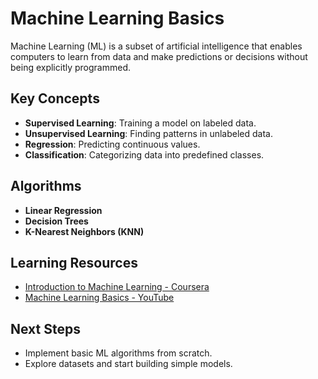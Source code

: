 # Machine Learning Basics

Machine Learning (ML) is a subset of artificial intelligence that enables computers to learn from data and make predictions or decisions without being explicitly programmed.

## Key Concepts
- **Supervised Learning**: Training a model on labeled data.
- **Unsupervised Learning**: Finding patterns in unlabeled data.
- **Regression**: Predicting continuous values.
- **Classification**: Categorizing data into predefined classes.

## Algorithms
- **Linear Regression**
- **Decision Trees**
- **K-Nearest Neighbors (KNN)**

## Learning Resources
- [Introduction to Machine Learning - Coursera](https://www.coursera.org/learn/machine-learning)
- [Machine Learning Basics - YouTube](https://www.youtube.com/watch?v=9gTw2EDkaDQ)

## Next Steps
- Implement basic ML algorithms from scratch.
- Explore datasets and start building simple models.

